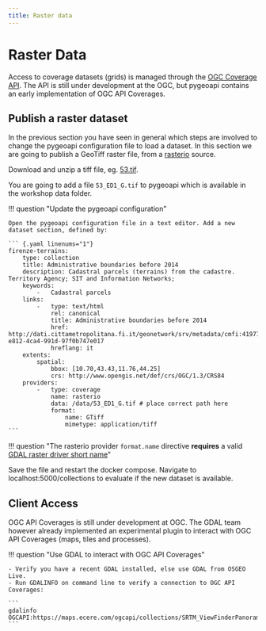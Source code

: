 ```yaml
---
title: Raster data
---
```


# Raster Data

Access to coverage datasets (grids) is managed through the 
[OGC Coverage API](https://ogcapi.ogc.org/coverages/). The API is still under development at the OGC, but pygeoapi contains an early implementation of OGC API Coverages.

## Publish a raster dataset

In the previous section you have seen in general which steps are involved to change the pygeoapi configuration file to load a dataset. In this section we are going to publish a GeoTiff raster file, from a [rasterio](https://rasterio.readthedocs.io) source.

Download and unzip a tiff file, eg. [53.tif](http://dati.cittametropolitana.fi.it/geonetwork/srv/api/records/cmfi:419774cb-e812-4ca4-991d-97f0b747e017/attachments/53.zip).

You are going to add a file `53_ED1_G.tif` to pygeoapi which is available in the workshop data folder.

!!! question "Update the pygeoapi configuration"

    Open the pygeoapi configuration file in a text editor. Add a new dataset section, defined by:

    ``` {.yaml linenums="1"}
    firenze-terrains:
        type: collection
        title: Administrative boundaries before 2014
        description: Cadastral parcels (terrains) from the cadastre. Territory Agency; SIT and Information Networks;
        keywords:
            -   Cadastral parcels
        links:
            -   type: text/html
                rel: canonical
                title: Administrative boundaries before 2014
                href: http://dati.cittametropolitana.fi.it/geonetwork/srv/metadata/cmfi:419774cb-e812-4ca4-991d-97f0b747e017
                hreflang: it
        extents:
            spatial:
                bbox: [10.70,43.43,11.76,44.25]
                crs: http://www.opengis.net/def/crs/OGC/1.3/CRS84
        providers:
            -   type: coverage
                name: rasterio
                data: /data/53_ED1_G.tif # place correct path here
                format:
                    name: GTiff
                    mimetype: application/tiff
    ```

!!! question "The rasterio provider ``format.name`` directive **requires** a valid [GDAL raster driver short name](https://gdal.org/drivers/raster/index.html)"

Save the file and restart the docker compose. Navigate to localhost:5000/collections to evaluate if the new dataset is available.


## Client Access

OGC API Coverages is still under development at OGC. The GDAL team however already implemented an experimental plugin to interact with OGC API Coverages (maps, tiles and processes).

!!! question "Use GDAL to interact with OGC API Coverages"

    - Verify you have a recent GDAL installed, else use GDAL from OSGEO Live.
    - Run GDALINFO on command line to verify a connection to OGC API Coverages:

    ```
    gdalinfo OGCAPI:https://maps.ecere.com/ogcapi/collections/SRTM_ViewFinderPanorama
    ```
